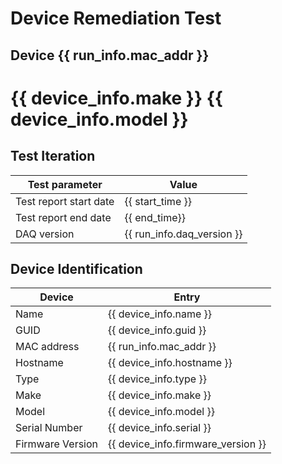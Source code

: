 # Device Remediation Test

## Device {{ run_info.mac_addr }}

# {{ device_info.make }} {{ device_info.model }}

## Test Iteration

Test parameter         | Value
---------------------- | ----------------------------
Test report start date | {{ start_time }}
Test report end date   | {{ end_time}}
DAQ version            | {{ run_info.daq_version }}

## Device Identification

Device           | Entry
---------------- | ----------------------------------
Name             | {{ device_info.name }}
GUID             | {{ device_info.guid }}
MAC address      | {{ run_info.mac_addr }}
Hostname         | {{ device_info.hostname }}
Type             | {{ device_info.type }}
Make             | {{ device_info.make }}
Model            | {{ device_info.model }}
Serial Number    | {{ device_info.serial }}
Firmware Version | {{ device_info.firmware_version }}
